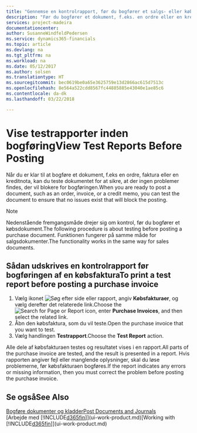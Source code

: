 ```yaml
---
title: "Gennemse en kontrolrapport, før du bogfører et salgs- eller købsdokument | Microsoft Docs"
description: "Før du bogfører et dokument, f.eks. en ordre eller en kreditnota, du kan teste og gennemse den for at kontrollere for fejl, der kan forhindre bogføring."
services: project-madeira
documentationcenter: 
author: SusanneWindfeldPedersen
ms.service: dynamics365-financials
ms.topic: article
ms.devlang: na
ms.tgt_pltfrm: na
ms.workload: na
ms.date: 05/12/2017
ms.author: solsen
ms.translationtype: HT
ms.sourcegitcommit: bec0619be0a65e3625759e13d2866ac615d7513c
ms.openlocfilehash: 8e564a522cdd8567fc44885885e43040e1ae85c6
ms.contentlocale: da-dk
ms.lasthandoff: 03/22/2018

---
```

# <a name="view-test-reports-before-posting"></a><span data-ttu-id="e0dc4-103">Vise testrapporter inden bogføring</span><span class="sxs-lookup"><span data-stu-id="e0dc4-103">View Test Reports Before Posting</span></span>
<span data-ttu-id="e0dc4-104">Når du er klar til at bogføre et dokument, f.eks en ordre, faktura eller en kreditnota, kan du teste dokumentet for at sikre, at der ingen problemer findes, der vil blokere for bogføringen.</span><span class="sxs-lookup"><span data-stu-id="e0dc4-104">When you are ready to post a document, such as an order, invoice, or a credit memo, you can test the document to ensure that no issues exist that will block the posting.</span></span>

> [!NOTE]  
>   <span data-ttu-id="e0dc4-105">Nedenstående fremgangsmåde drejer sig om kontrol, før du bogfører et købsdokument.</span><span class="sxs-lookup"><span data-stu-id="e0dc4-105">The following procedure is about testing before posting a purchase document.</span></span> <span data-ttu-id="e0dc4-106">Funktionen fungerer på samme måde for salgsdokumenter.</span><span class="sxs-lookup"><span data-stu-id="e0dc4-106">The functionality works in the same way for sales documents.</span></span>

## <a name="to-print-a-test-report-before-posting-a-purchase-invoice"></a><span data-ttu-id="e0dc4-107">Sådan udskrives en kontrolrapport før bogføringen af en købsfaktura</span><span class="sxs-lookup"><span data-stu-id="e0dc4-107">To print a test report before posting a purchase invoice</span></span>
1. <span data-ttu-id="e0dc4-108">Vælg ikonet ![Søg efter side eller rapport](media/ui-search/search_small.png "Ikonet Søg efter side eller rapport"), angiv **Købsfakturaer**, og vælg derefter det relaterede link.</span><span class="sxs-lookup"><span data-stu-id="e0dc4-108">Choose the ![Search for Page or Report](media/ui-search/search_small.png "Search for Page or Report icon") icon, enter **Purchase Invoices**, and then select the related link.</span></span>
2. <span data-ttu-id="e0dc4-109">Åbn den købsfaktura, som du vil teste.</span><span class="sxs-lookup"><span data-stu-id="e0dc4-109">Open the purchase invoice that you want to test.</span></span>
3. <span data-ttu-id="e0dc4-110">Vælg handlingen **Testrapport**.</span><span class="sxs-lookup"><span data-stu-id="e0dc4-110">Choose the **Test Report** action.</span></span>  

<span data-ttu-id="e0dc4-111">Alle dele af købsfakturaen testes og resultatet vises i en rapport.</span><span class="sxs-lookup"><span data-stu-id="e0dc4-111">All parts of the purchase invoice are tested, and the result is presented in a report.</span></span> <span data-ttu-id="e0dc4-112">Hvis rapporten angiver fejl eller manglende oplysninger, skal du løse problemerne, før købsfakturaen bogføres.</span><span class="sxs-lookup"><span data-stu-id="e0dc4-112">If the report indicates any errors or missing information, then you must correct the problem before posting the purchase invoice.</span></span>

## <a name="see-also"></a><span data-ttu-id="e0dc4-113">Se også</span><span class="sxs-lookup"><span data-stu-id="e0dc4-113">See Also</span></span>
[<span data-ttu-id="e0dc4-114">Bogføre dokumenter og kladder</span><span class="sxs-lookup"><span data-stu-id="e0dc4-114">Post Documents and Journals</span></span>](ui-post-documents-journals.md)  
<span data-ttu-id="e0dc4-115">[Arbejde med [!INCLUDE[d365fin](includes/d365fin_md.md)]](ui-work-product.md)</span><span class="sxs-lookup"><span data-stu-id="e0dc4-115">[Working with [!INCLUDE[d365fin](includes/d365fin_md.md)]](ui-work-product.md)</span></span>


